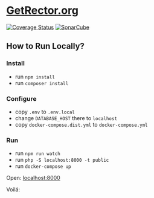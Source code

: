 # [GetRector.org](https://getrector.org)

[![Coverage Status](https://coveralls.io/repos/github/rectorphp/getrector.org/badge.svg?branch=master)](https://coveralls.io/github/rectorphp/getrector.org?branch=master)
[![SonarCube](https://img.shields.io/badge/SonarCube_Debt-%3C20min-brightgreen.svg?style=flat-square)](https://sonarcloud.io/dashboard?id=rectorphp_getrector_org)


## How to Run Locally?

### Install

- run `npm install`
- run `composer install`

### Configure

- copy `.env` to `.env.local`
- change `DATABASE_HOST` there to `localhost`
- copy `docker-compose.dist.yml` to `docker-compose.yml`

### Run

- run `npm run watch`
- run `php -S localhost:8000 -t public`
- run `docker-compose up`

Open: [localhost:8000](http://localhost:8000)

Voilá:
